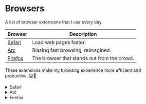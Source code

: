 # Browsers

A list of browser extensions that I use every day.

|Browser                                          |Description                                   |
|-------------------------------------------------|----------------------------------------------|
|[Safari](https://www.apple.com/safari/)          |Load web pages faster.                        |
|[Arc](https://www.apple.com/safari/)             |Blazing fast browsing, reimagined.            |
|[Firefox](https://www.mozilla.org/firefox/new/)  | The browser that stands out from the crowd.  |

These extensions make my browsing experience more efficient and productive. 💻🚀

<details>
  <summary>Safari</summary>
  <ul>
    <li><a href='https://apps.apple.com/mx/app/adblock-for-safari/id1402042596'>AdBlock</a></li>
    <li><a href='https://apps.apple.com/us/app/keepa-price-tracker/id1518541385'>Keepa</a></li>
    <li><a href='https://apps.apple.com/us/app/duckduckgo-private-browser/id663592361'>DuckDuckGo</a></li>
    <li><a href='https://apps.apple.com/us/app/refined-github/id1519867270'>Refined GitHub</a></li>
    <li><a href='https://apps.apple.com/us/app/minimal-theme-for-twitter/id1668204600'>Minimal Twitter</a></li>
    <li><a href='https://apps.apple.com/us/app/vimlike/id1584519802'>Vimlike</a></li>
  </ul>
</details>

<details>
  <summary>Arc</summary>
  <ul>
    <li></li>
  </ul>
</details>

<details>
  <summary>Firefox</summary>
  <ul>
    <li></li>
  </ul>
</details>
